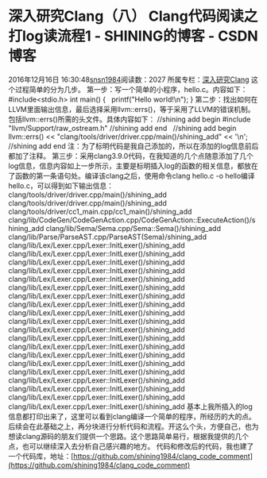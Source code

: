 # 深入研究Clang（八） Clang代码阅读之打log读流程1 - SHINING的博客 - CSDN博客
2016年12月16日 16:30:48[snsn1984](https://me.csdn.net/snsn1984)阅读数：2027
所属专栏：[深入研究Clang](https://blog.csdn.net/column/details/hacking-clang.html)
这个过程简单的分为几步。
第一步：写一个简单的小程序，hello.c。内容如下：
#include<stdio.h>
int main() {
  printf("Hello world!\n");
}
第二步：找出如何在LLVM里面输出信息，最后选择采用llvm::errs()，等于采用了LLVM的错误机制。包括llvm::errs()所需的头文件。具体内容如下：
//shining add begin
#include "llvm/Support/raw_ostream.h"
//shining add end
  //shining add begin
  llvm::errs() << "clang/tools/driver/driver.cpp/main()/shining_add" << '\n';
  //shining add end
注：为了标明代码是我自己添加的，所以在添加的log信息前后都加了注释。
第三步：采用clang3.9.0代码，在我知道的几个点随意添加了几个log信息，信息内容如上一步所示，主要是标明插入log的函数的相关信息，都放在了函数的第一条语句处。编译该clang之后，使用命令clang hello.c -o hello编译hello.c，可以得到如下输出信息：
clang/tools/driver/driver.cpp/main()/shining_add
clang/tools/driver/driver.cpp/main()/shining_add
clang/tools/driver/cc1_main.cpp/cc1_main()/shining_add
clang/lib/CodeGen/CodeGenAction.cpp/CodeGenAction::ExecuteAction()/shining_add
clang/lib/Sema/Sema.cpp/Sema::Sema()/shining_add
clang/lib/Parse/ParseAST.cpp/ParseAST(Sema)/shining_add
clang/lib/Lex/Lexer.cpp/Lexer::InitLexer()/shining_add
clang/lib/Lex/Lexer.cpp/Lexer::InitLexer()/shining_add
clang/lib/Lex/Lexer.cpp/Lexer::InitLexer()/shining_add
clang/lib/Lex/Lexer.cpp/Lexer::InitLexer()/shining_add
clang/lib/Lex/Lexer.cpp/Lexer::InitLexer()/shining_add
clang/lib/Lex/Lexer.cpp/Lexer::InitLexer()/shining_add
clang/lib/Lex/Lexer.cpp/Lexer::InitLexer()/shining_add
clang/lib/Lex/Lexer.cpp/Lexer::InitLexer()/shining_add
clang/lib/Lex/Lexer.cpp/Lexer::InitLexer()/shining_add
clang/lib/Lex/Lexer.cpp/Lexer::InitLexer()/shining_add
clang/lib/Lex/Lexer.cpp/Lexer::InitLexer()/shining_add
clang/lib/Lex/Lexer.cpp/Lexer::InitLexer()/shining_add
clang/lib/Lex/Lexer.cpp/Lexer::InitLexer()/shining_add
clang/lib/Lex/Lexer.cpp/Lexer::InitLexer()/shining_add
clang/lib/Lex/Lexer.cpp/Lexer::InitLexer()/shining_add
clang/lib/Lex/Lexer.cpp/Lexer::InitLexer()/shining_add
clang/lib/Lex/Lexer.cpp/Lexer::InitLexer()/shining_add
clang/lib/Lex/Lexer.cpp/Lexer::InitLexer()/shining_add
clang/lib/Lex/Lexer.cpp/Lexer::InitLexer()/shining_add
clang/lib/Lex/Lexer.cpp/Lexer::InitLexer()/shining_add
基本上我所插入的log信息都打印出来了，这里可以看到clang编译一个简单的程序，所经历的大的点。后续会在此基础之上，再分块进行分析代码和流程。开这么个头，方便自己，也为想读clang源码的朋友们提供一个思路。这个思路简单易行，根据我提供的几个点，也可以继续深入去分析自己感兴趣的地方。
代码和修改后的代码，我也建了一个代码库，地址：[https://github.com/shining1984/clang_code_comment](https://github.com/shining1984/clang_code_comment)
